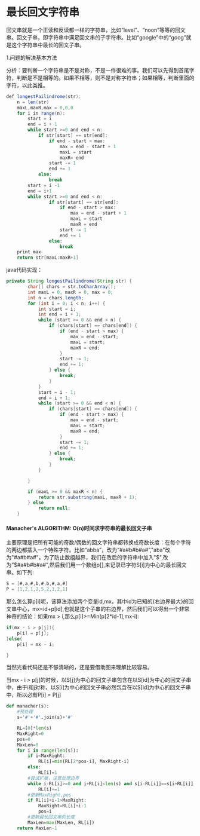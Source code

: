 # 最长回文字符串

回文串就是一个正读和反读都一样的字符串，比如“level”、“noon”等等的回文串。回文子串，即字符串中满足回文串的子字符串。比如“google”中的“goog”就是这个字符串中最长的回文子串。

1.问题的解决基本方法

分析：要判断一个字符串是不是对称，不是一件很难的事。我们可以先得到首尾字符，判断是不是相等的。如果不相等，则不是对称字符串；如果相等，判断里面的字符，以此类推。

```java
def longestPailindrome(str):
    n = len(str)
    maxL,maxR,max = 0,0,0
    for i in range(n):
        start = i
        end = i + 1
        while start >=0 and end < n:
            if str[start] == str[end]:
                if end - start > max:
                    max = end - start + 1
                    maxL = start
                    maxR= end
                start -= 1
                end += 1
            else:
                break
        start = i -1
        end = i+1
        while start >=0 and end < n:
                if str[start] == str[end]:
                    if end - start > max:
                        max = end - start + 1
                        maxL = start
                        maxR = end 
                    start -= 1
                    end += 1
                else:
                    break    
    print max
    return str[maxL:maxR+1]
```

java代码实现：

```java
private String longestPailindrome(String str) {
        char[] chars = str.toCharArray();
        int maxL = 0, maxR = 0, max = 0;
        int n = chars.length;
        for (int i = 0; i < n; i++) {
            int start = i;
            int end = i + 1;
            while (start >= 0 && end < n) {
                if (chars[start] == chars[end]) {
                    if (end - start > max) {
                        max = end - start;
                        maxL = start;
                        maxR = end;
                    }
                    start -= 1;
                    end += 1;
                } else {
                    break;
                }
            }
            start = i - 1;
            end = i + 1;
            while (start >= 0 && end < n) {
                if (chars[start] == chars[end]) {
                    if (end - start > max) {
                        max = end - start;
                        maxL = start;
                        maxR = end;
                    }
                    start -= 1;
                    end += 1;
                } else {
                    break;
                }
            }

        }

        if (maxL >= 0 && maxR < n) {
            return str.substring(maxL, maxR + 1);
        } else
            return null;
    }
```

#### Manacher's ALGORITHM: O\(n\)时间求字符串的最长回文子串

主要原理是把所有可能的奇数/偶数的回文字符串都转换成奇数长度：在每个字符的两边都插入一个特殊字符。比如“abba”，改为“\#a\#b\#b\#a\#”,"aba"改为"\#a\#b\#a\#"。为了防止数组越界，我们在改后的字符串中加入"$",改为”$\#a\#b\#b\#a\#",然后我们用一个数组p\[\],来记录已字符S\[i\]为中心的最长回文串。如下列:

```java
S = [#,a,#,b,#,b,#,a,#]
P = [1,2,1,2,5,2,1,2,1]
```

那么怎么算p\[i\]呢，该算法添加两个变量id,mx，其中id为已知的{右边界最大}的回文串中心，mx=id+p\[id\],也就是这个子串的右边界，然后我们可以得出一个非常神奇的结论：如果mx &gt; i,那么p\[i\]&gt;=Min\(p\[2\*id-1\],mx-i\):

```java
if(mx - i > p[j]){
    p[i] = p[j];
}else{
    p[i] = mx - i;

}
```

当然光看代码还是不够清晰的，还是要借助图来理解比较容易。

当mx - i &gt; p\[j\]的时候，以S\[j\]为中心的回文子串包含在以S\[id\]为中心的回文子串中，由于i和j对称，以S\[i\]为中心的回文子串必然包含在以S\[id\]为中心的回文子串中，所以必有P\[i\] = P\[j\]

```python
def manacher(s):
    #预处理
    s='#'+'#'.join(s)+'#'

    RL=[0]*len(s)
    MaxRight=0
    pos=0
    MaxLen=0
    for i in range(len(s)):
        if i<MaxRight:
            RL[i]=min(RL[2*pos-i], MaxRight-i)
        else:
            RL[i]=1
        #尝试扩展，注意处理边界
        while i-RL[i]>=0 and i+RL[i]<len(s) and s[i-RL[i]]==s[i+RL[i]]:
            RL[i]+=1
        #更新MaxRight,pos
        if RL[i]+i-1>MaxRight:
            MaxRight=RL[i]+i-1
            pos=i
        #更新最长回文串的长度
        MaxLen=max(MaxLen, RL[i])
    return MaxLen-1
```



